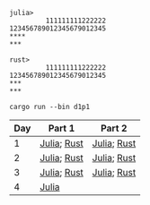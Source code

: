 ```
julia>
         111111111222222
123456789012345679012345
****
***

rust>
         111111111222222
123456789012345679012345
***
***
```

```shell
cargo run --bin d1p1
```

| Day  | Part 1 | Part 2 |
| ------------- | ------------- | ------------- |
| 1  | [Julia](https://github.com/ianwineman/aoc-2024/blob/main/julia/d1p1.jl); [Rust](https://github.com/ianwineman/aoc-2024/blob/main/rust/src/bin/d1p1.rs) | [Julia](https://github.com/ianwineman/aoc-2024/blob/main/julia/d1p2.jl); [Rust](https://github.com/ianwineman/aoc-2024/blob/main/rust/src/bin/d1p2.rs)  |
| 2  | [Julia](https://github.com/ianwineman/aoc-2024/blob/main/julia/d2p1.jl); [Rust](https://github.com/ianwineman/aoc-2024/blob/main/rust/src/bin/d2p1.rs) | [Julia](https://github.com/ianwineman/aoc-2024/blob/main/julia/d2p2.jl); [Rust](https://github.com/ianwineman/aoc-2024/blob/main/rust/src/bin/d2p2.rs)  |
| 3  | [Julia](https://github.com/ianwineman/aoc-2024/blob/main/julia/d3p1.jl); [Rust](https://github.com/ianwineman/aoc-2024/blob/main/rust/src/bin/d3p1.rs) | [Julia](https://github.com/ianwineman/aoc-2024/blob/main/julia/d3p2.jl); [Rust](https://github.com/ianwineman/aoc-2024/blob/main/rust/src/bin/d3p2.rs)  |
| 4  | [Julia](https://github.com/ianwineman/aoc-2024/blob/main/julia/d4p1.jl) |   |